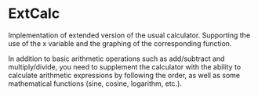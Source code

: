 # ExtCalc
Implementation of extended version of the usual calculator. Supporting the use of the x variable and the graphing of the corresponding function.

In addition to basic arithmetic operations such as add/subtract and multiply/divide, you need to supplement the calculator with the ability to calculate arithmetic expressions by following the order, as well as some mathematical functions (sine, cosine, logarithm, etc.).

